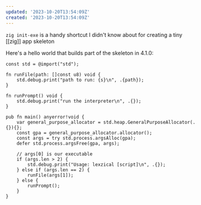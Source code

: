```yaml
---
updated: '2023-10-20T13:54:09Z'
created: '2023-10-20T13:54:09Z'
---
```

`zig init-exe` is a handy shortcut I didn't know about for creating a tiny [[zig]] app skeleton

Here's a hello world that builds part of the skeleton in 4.1.0:

```zig
const std = @import("std");

fn runFile(path: []const u8) void {
    std.debug.print("path to run: {s}\n", .{path});
}

fn runPrompt() void {
    std.debug.print("run the interpreter\n", .{});
}

pub fn main() anyerror!void {
    var general_purpose_allocator = std.heap.GeneralPurposeAllocator(.{}){};
    const gpa = general_purpose_allocator.allocator();
    const args = try std.process.argsAlloc(gpa);
    defer std.process.argsFree(gpa, args);

    // args[0] is our executable
    if (args.len > 2) {
        std.debug.print("Usage: lexzical [script]\n", .{});
    } else if (args.len == 2) {
        runFile(args[1]);
    } else {
        runPrompt();
    }
}
```

